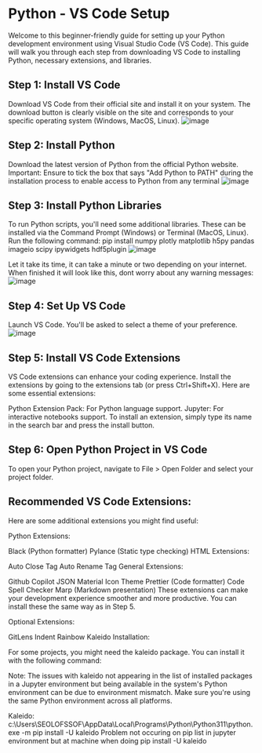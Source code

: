 # Python - VS Code Setup

Welcome to this beginner-friendly guide for setting up your Python development environment using Visual Studio Code (VS Code). This guide will walk you through each step from downloading VS Code to installing Python, necessary extensions, and libraries.

## Step 1: Install VS Code
Download VS Code from their official site and install it on your system. The download button is clearly visible on the site and corresponds to your specific operating system (Windows, MacOS, Linux).
![image](https://github.com/OlofssonFredrik/VS-Code-Setup/assets/107762409/71a4f4c5-2d5d-4eec-a229-a8b4c9c20b9d)

## Step 2: Install Python
Download the latest version of Python from the official Python website. Important: Ensure to tick the box that says "Add Python to PATH" during the installation process to enable access to Python from any terminal
![image](https://github.com/OlofssonFredrik/VS-Code-Setup/assets/107762409/4cd4e3a4-2d06-4764-b70f-9e5112d2e8fd)

## Step 3: Install Python Libraries
To run Python scripts, you'll need some additional libraries. These can be installed via the Command Prompt (Windows) or Terminal (MacOS, Linux). Run the following command:
pip install numpy plotly matplotlib h5py pandas imageio scipy ipywidgets hdf5plugin
![image](https://github.com/OlofssonFredrik/VS-Code-Setup/assets/107762409/017a7596-7596-4bfe-bd9f-414cdec54a63)

Let it take its time, it can take a minute or two depending on your internet. When finished it will look like this, dont worry about any warning messages:
![image](https://github.com/OlofssonFredrik/VS-Code-Setup/assets/107762409/2d0de27e-6add-4272-854b-e6f6be7ae1ed)

## Step 4: Set Up VS Code
Launch VS Code. You'll be asked to select a theme of your preference.
![image](https://github.com/OlofssonFredrik/VS-Code-Setup/assets/107762409/6b913a2a-1529-46b5-bfa2-ba7b00a6e7e3)

## Step 5: Install VS Code Extensions
VS Code extensions can enhance your coding experience. Install the extensions by going to the extensions tab (or press Ctrl+Shift+X). Here are some essential extensions:

Python Extension Pack: For Python language support.
Jupyter: For interactive notebooks support.
To install an extension, simply type its name in the search bar and press the install button.

## Step 6: Open Python Project in VS Code
To open your Python project, navigate to File > Open Folder and select your project folder.

## Recommended VS Code Extensions:
Here are some additional extensions you might find useful:

Python Extensions:

Black (Python formatter)
Pylance (Static type checking)
HTML Extensions:

Auto Close Tag
Auto Rename Tag
General Extensions:

Github Copilot
JSON
Material Icon Theme
Prettier (Code formatter)
Code Spell Checker
Marp (Markdown presentation)
These extensions can make your development experience smoother and more productive. You can install these the same way as in Step 5.

Optional Extensions:

GitLens
Indent Rainbow
Kaleido Installation:

For some projects, you might need the kaleido package. You can install it with the following command:


Note: The issues with kaleido not appearing in the list of installed packages in a Jupyter environment but being available in the system's Python environment can be due to environment mismatch. Make sure you're using the same Python environment across all platforms.


Kaleido: c:\Users\SEOLOFSSOF\AppData\Local\Programs\Python\Python311\python.exe -m pip install -U kaleido
Problem not occuring on pip list in jupyter environment but at machine when doing pip install -U kaleido
